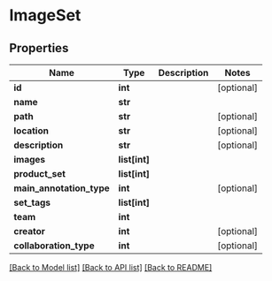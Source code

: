 # ImageSet

## Properties
Name | Type | Description | Notes
------------ | ------------- | ------------- | -------------
**id** | **int** |  | [optional] 
**name** | **str** |  | 
**path** | **str** |  | [optional] 
**location** | **str** |  | [optional] 
**description** | **str** |  | [optional] 
**images** | **list[int]** |  | 
**product_set** | **list[int]** |  | 
**main_annotation_type** | **int** |  | [optional] 
**set_tags** | **list[int]** |  | 
**team** | **int** |  | 
**creator** | **int** |  | [optional] 
**collaboration_type** | **int** |  | [optional] 

[[Back to Model list]](../README.md#documentation-for-models) [[Back to API list]](../README.md#documentation-for-api-endpoints) [[Back to README]](../README.md)

